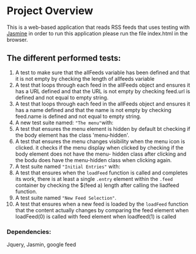 # Project Overview

This is a web-based application that reads RSS feeds that uses testing with [Jasmine](http://jasmine.github.io/) 
in order to run this application please run the file index.html in the browser.

## The different performed tests:


1. A test to make sure that the allFeeds variable has been defined and that it is not empty by checking the length  of allfeeds variable
2. A test that loops through each feed in the allFeeds object and ensures it has a URL defined and that the URL is not empty by checking feed.url is defined and not equal to empty string.
3. A test that loops through each feed in the allFeeds object and ensures it has a name defined and that the name is not empty by checking feed.name is defined and not equal to empty string.
4. A  new test suite named: `"The menu"`with:
5. A test that ensures the menu element is hidden by default bt checking if the body element has the class 'menu-hidden'.
6. A test that ensures the menu changes visibility when the menu icon is clicked.  it checks if the menu display when clicked by checking if the body element does not have the menu- hidden class after clicking and the bodu does have the menu-hidden class when clicking again. 
7. A test suite named `"Initial Entries"` with:
8. A test that ensures when the `loadFeed` function is called and completes its work, there is at least a single `.entry` element within the `.feed` container by checking the $(feed a) length after calling the liadfeed function.
9. A test suite named `"New Feed Selection"`.
10. A test that ensures when a new feed is loaded by the `loadFeed` function that the content actually changes by comparing the feed element when loadFeed(0) is called with feed element when  loadfeed(1) is called
### Dependencies:
Jquery, Jasmin, google feed